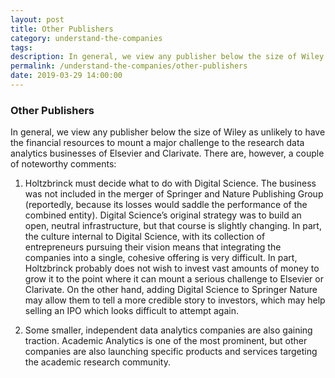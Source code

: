 ```yaml
---
layout: post
title: Other Publishers
category: understand-the-companies
tags: 
description: In general, we view any publisher below the size of Wiley as unlikely to have the financial resources to mount a major challenge to the research data analytics businesses of Elsevier and Clarivate.
permalink: /understand-the-companies/other-publishers
date: 2019-03-29 14:00:00
---
```


### Other Publishers

In general, we view any publisher below the size of Wiley as unlikely to have the financial resources to mount a major challenge to the research data analytics businesses of Elsevier and Clarivate. There are, however, a couple of noteworthy comments:
1. Holtzbrinck must decide what to do with Digital Science. The business was not included in the merger of Springer and Nature Publishing Group (reportedly, because its losses would saddle the performance of the combined entity). Digital Science’s original strategy was to build an open, neutral infrastructure, but that course is slightly changing. In part, the culture internal to Digital Science, with its collection of entrepreneurs pursuing their vision means that integrating the companies into a single, cohesive offering is very difficult. In part, Holtzbrinck probably does not wish to invest vast amounts of money to grow it to the point where it can mount a serious challenge to Elsevier or Clarivate. On the other hand, adding Digital Science to Springer Nature may allow them to tell a more credible story to investors, which may help selling an IPO which looks difficult to attempt again.

2. Some smaller, independent data analytics companies are also gaining traction. Academic Analytics is one of the most prominent, but other companies are also launching specific products and services targeting the academic research community.
